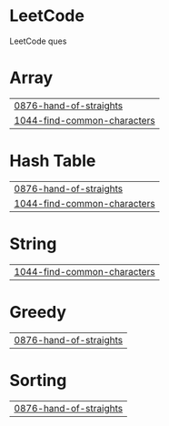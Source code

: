 # LeetCode
LeetCode ques


# Array
|  |
| ------- |
| [0876-hand-of-straights](https://github.com/arjunsolanki2612/LeetCode/tree/master/0876-hand-of-straights) |
| [1044-find-common-characters](https://github.com/arjunsolanki2612/LeetCode/tree/master/1044-find-common-characters) |
# Hash Table
|  |
| ------- |
| [0876-hand-of-straights](https://github.com/arjunsolanki2612/LeetCode/tree/master/0876-hand-of-straights) |
| [1044-find-common-characters](https://github.com/arjunsolanki2612/LeetCode/tree/master/1044-find-common-characters) |
# String
|  |
| ------- |
| [1044-find-common-characters](https://github.com/arjunsolanki2612/LeetCode/tree/master/1044-find-common-characters) |
# Greedy
|  |
| ------- |
| [0876-hand-of-straights](https://github.com/arjunsolanki2612/LeetCode/tree/master/0876-hand-of-straights) |
# Sorting
|  |
| ------- |
| [0876-hand-of-straights](https://github.com/arjunsolanki2612/LeetCode/tree/master/0876-hand-of-straights) |